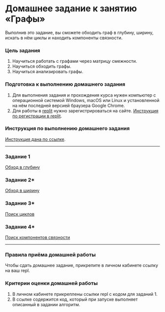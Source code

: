 # Домашнее задание к занятию «Графы»

Выполнив это задание, вы сможете обходить граф в глубину, ширину, искать в нём циклы и находить компоненты связности.

### Цель задания

1. Научиться работать с графами через матрицу смежности.
2. Научиться обходить графы.
3. Научиться анализировать графы.

### Подготовка к выполнению домашнего задания

1. Для выполнения задания и прохождения курса нужен компьютер с операционной системой Windows, macOS или Linux и установленной на нём последней версией браузера Google Chrome.
2. Для работы в [replit](https://repl.it/) нужно зарегистрироваться на сайте. [Инструкция по регистрации в replit](https://github.com/netology-code/cpps-homeworks/tree/main/common/replit).

### Инструкция по выполнению домашнего задания

[Инструкция дана по ссылке](https://github.com/netology-code/algocpp-homeworks/tree/main/common).

------

### Задание 1

[Обход в глубину](01)

### Задание 2*

[Обход в ширину](02)

### Задание 3*

[Поиск циклов](03)

### Задание 4*

[Поиск компонентов связности](04)

------

### Правила приёма домашней работы

Чтобы сдать домашнее задание, прикрепите в личном кабинете ссылку на ваш repl.

### Критерии оценки домашней работы

1. В личном кабинете прикреплены ссылки repl с кодом для заданий 1.
2. В ссылке содержится код, который при запуске выполняет описанный в задании алгоритм.

